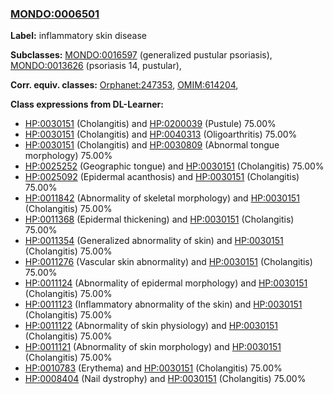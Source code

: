 
### [MONDO:0006501](http://purl.obolibrary.org/obo/MONDO_0006501)
**Label:** inflammatory skin disease

**Subclasses:** [MONDO:0016597](http://purl.obolibrary.org/obo/MONDO_0016597) (generalized pustular psoriasis), [MONDO:0013626](http://purl.obolibrary.org/obo/MONDO_0013626) (psoriasis 14, pustular), 

**Corr. equiv. classes:** [Orphanet:247353](http://www.orpha.net/ORDO/Orphanet_247353), [OMIM:614204](http://purl.obolibrary.org/obo/OMIM_614204), 

**Class expressions from DL-Learner:**

- [HP:0030151](http://purl.obolibrary.org/obo/HP_0030151) (Cholangitis) and [HP:0200039](http://purl.obolibrary.org/obo/HP_0200039) (Pustule) 75.00%
- [HP:0030151](http://purl.obolibrary.org/obo/HP_0030151) (Cholangitis) and [HP:0040313](http://purl.obolibrary.org/obo/HP_0040313) (Oligoarthritis) 75.00%
- [HP:0030151](http://purl.obolibrary.org/obo/HP_0030151) (Cholangitis) and [HP:0030809](http://purl.obolibrary.org/obo/HP_0030809) (Abnormal tongue morphology) 75.00%
- [HP:0025252](http://purl.obolibrary.org/obo/HP_0025252) (Geographic tongue) and [HP:0030151](http://purl.obolibrary.org/obo/HP_0030151) (Cholangitis) 75.00%
- [HP:0025092](http://purl.obolibrary.org/obo/HP_0025092) (Epidermal acanthosis) and [HP:0030151](http://purl.obolibrary.org/obo/HP_0030151) (Cholangitis) 75.00%
- [HP:0011842](http://purl.obolibrary.org/obo/HP_0011842) (Abnormality of skeletal morphology) and [HP:0030151](http://purl.obolibrary.org/obo/HP_0030151) (Cholangitis) 75.00%
- [HP:0011368](http://purl.obolibrary.org/obo/HP_0011368) (Epidermal thickening) and [HP:0030151](http://purl.obolibrary.org/obo/HP_0030151) (Cholangitis) 75.00%
- [HP:0011354](http://purl.obolibrary.org/obo/HP_0011354) (Generalized abnormality of skin) and [HP:0030151](http://purl.obolibrary.org/obo/HP_0030151) (Cholangitis) 75.00%
- [HP:0011276](http://purl.obolibrary.org/obo/HP_0011276) (Vascular skin abnormality) and [HP:0030151](http://purl.obolibrary.org/obo/HP_0030151) (Cholangitis) 75.00%
- [HP:0011124](http://purl.obolibrary.org/obo/HP_0011124) (Abnormality of epidermal morphology) and [HP:0030151](http://purl.obolibrary.org/obo/HP_0030151) (Cholangitis) 75.00%
- [HP:0011123](http://purl.obolibrary.org/obo/HP_0011123) (Inflammatory abnormality of the skin) and [HP:0030151](http://purl.obolibrary.org/obo/HP_0030151) (Cholangitis) 75.00%
- [HP:0011122](http://purl.obolibrary.org/obo/HP_0011122) (Abnormality of skin physiology) and [HP:0030151](http://purl.obolibrary.org/obo/HP_0030151) (Cholangitis) 75.00%
- [HP:0011121](http://purl.obolibrary.org/obo/HP_0011121) (Abnormality of skin morphology) and [HP:0030151](http://purl.obolibrary.org/obo/HP_0030151) (Cholangitis) 75.00%
- [HP:0010783](http://purl.obolibrary.org/obo/HP_0010783) (Erythema) and [HP:0030151](http://purl.obolibrary.org/obo/HP_0030151) (Cholangitis) 75.00%
- [HP:0008404](http://purl.obolibrary.org/obo/HP_0008404) (Nail dystrophy) and [HP:0030151](http://purl.obolibrary.org/obo/HP_0030151) (Cholangitis) 75.00%


